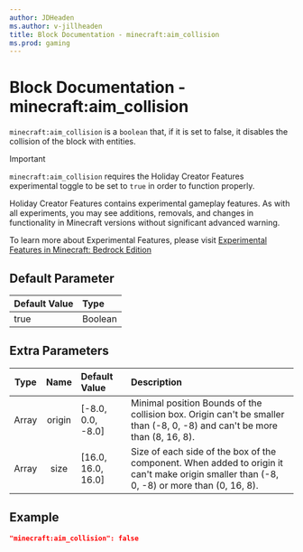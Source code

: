```yaml
---
author: JDHeaden
ms.author: v-jillheaden
title: Block Documentation - minecraft:aim_collision
ms.prod: gaming
---
```


# Block Documentation - minecraft:aim_collision

`minecraft:aim_collision` is a `boolean` that, if it is set to false, it disables the collision of the block with entities.

>[!IMPORTANT]
> `minecraft:aim_collision` requires the Holiday Creator Features experimental toggle to be set to `true` in order to function properly.
>
>Holiday Creator Features contains experimental gameplay features. As with all experiments, you may see additions, removals, and changes in functionality in Minecraft versions without significant advanced warning.
>
>To learn more about Experimental Features, please visit [Experimental Features in Minecraft: Bedrock Edition](../../../../../Documents/ExperimentalFeaturesToggle.md)

## Default Parameter

|Default Value|Type |
|:----|:----|
|true| Boolean|

## Extra Parameters

| Type| Name| Default Value| Description |
|:-----------:|:-----------:|:-----------|:-----------|
| Array| origin| [-8.0, 0.0, -8.0]| Minimal position Bounds of the collision box. Origin can't be smaller than (-8, 0, -8) and can't be more than (8, 16, 8). |
| Array| size| [16.0, 16.0, 16.0]| Size of each side of the box of the component. When added to origin it can't make origin smaller than (-8, 0, -8) or more than (0, 16, 8). |

## Example

```json
"minecraft:aim_collision": false
```
